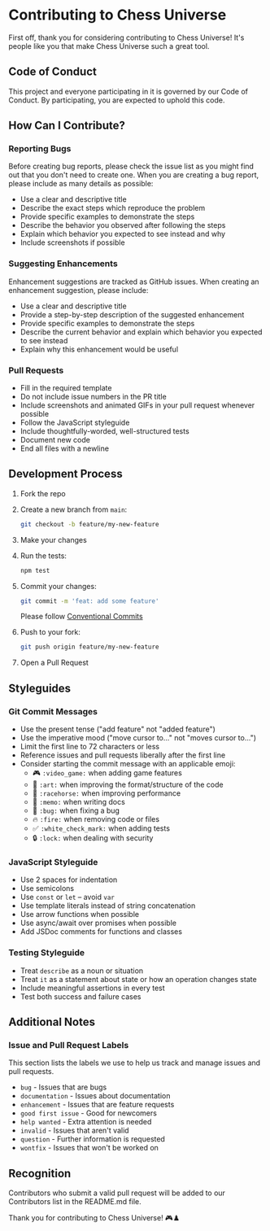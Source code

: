 # Contributing to Chess Universe

First off, thank you for considering contributing to Chess Universe! It's people like you that make Chess Universe such a great tool.

## Code of Conduct

This project and everyone participating in it is governed by our Code of Conduct. By participating, you are expected to uphold this code.

## How Can I Contribute?

### Reporting Bugs

Before creating bug reports, please check the issue list as you might find out that you don't need to create one. When you are creating a bug report, please include as many details as possible:

* Use a clear and descriptive title
* Describe the exact steps which reproduce the problem
* Provide specific examples to demonstrate the steps
* Describe the behavior you observed after following the steps
* Explain which behavior you expected to see instead and why
* Include screenshots if possible

### Suggesting Enhancements

Enhancement suggestions are tracked as GitHub issues. When creating an enhancement suggestion, please include:

* Use a clear and descriptive title
* Provide a step-by-step description of the suggested enhancement
* Provide specific examples to demonstrate the steps
* Describe the current behavior and explain which behavior you expected to see instead
* Explain why this enhancement would be useful

### Pull Requests

* Fill in the required template
* Do not include issue numbers in the PR title
* Include screenshots and animated GIFs in your pull request whenever possible
* Follow the JavaScript styleguide
* Include thoughtfully-worded, well-structured tests
* Document new code
* End all files with a newline

## Development Process

1. Fork the repo
2. Create a new branch from `main`:
   ```bash
   git checkout -b feature/my-new-feature
   ```
3. Make your changes
4. Run the tests:
   ```bash
   npm test
   ```
5. Commit your changes:
   ```bash
   git commit -m 'feat: add some feature'
   ```
   Please follow [Conventional Commits](https://www.conventionalcommits.org/)

6. Push to your fork:
   ```bash
   git push origin feature/my-new-feature
   ```
7. Open a Pull Request

## Styleguides

### Git Commit Messages

* Use the present tense ("add feature" not "added feature")
* Use the imperative mood ("move cursor to..." not "moves cursor to...")
* Limit the first line to 72 characters or less
* Reference issues and pull requests liberally after the first line
* Consider starting the commit message with an applicable emoji:
    * 🎮 `:video_game:` when adding game features
    * 🎨 `:art:` when improving the format/structure of the code
    * 🐎 `:racehorse:` when improving performance
    * 📝 `:memo:` when writing docs
    * 🐛 `:bug:` when fixing a bug
    * 🔥 `:fire:` when removing code or files
    * ✅ `:white_check_mark:` when adding tests
    * 🔒 `:lock:` when dealing with security

### JavaScript Styleguide

* Use 2 spaces for indentation
* Use semicolons
* Use `const` or `let` – avoid `var`
* Use template literals instead of string concatenation
* Use arrow functions when possible
* Use async/await over promises when possible
* Add JSDoc comments for functions and classes

### Testing Styleguide

* Treat `describe` as a noun or situation
* Treat `it` as a statement about state or how an operation changes state
* Include meaningful assertions in every test
* Test both success and failure cases

## Additional Notes

### Issue and Pull Request Labels

This section lists the labels we use to help us track and manage issues and pull requests.

* `bug` - Issues that are bugs
* `documentation` - Issues about documentation
* `enhancement` - Issues that are feature requests
* `good first issue` - Good for newcomers
* `help wanted` - Extra attention is needed
* `invalid` - Issues that aren't valid
* `question` - Further information is requested
* `wontfix` - Issues that won't be worked on

## Recognition

Contributors who submit a valid pull request will be added to our Contributors list in the README.md file.

Thank you for contributing to Chess Universe! 🎮♟️ 